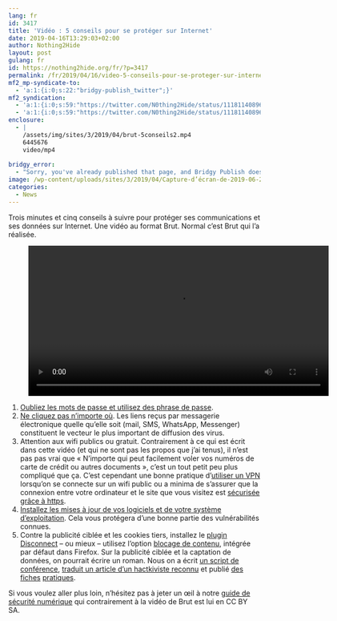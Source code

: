 ```yaml
---
lang: fr 
id: 3417
title: 'Vidéo : 5 conseils pour se protéger sur Internet'
date: 2019-04-16T13:29:03+02:00
author: Nothing2Hide
layout: post
gulang: fr 
id: https://nothing2hide.org/fr/?p=3417
permalink: /fr/2019/04/16/video-5-conseils-pour-se-proteger-sur-internet/
mf2_mp-syndicate-to:
  - 'a:1:{i:0;s:22:"bridgy-publish_twitter";}'
mf2_syndication:
  - 'a:1:{i:0;s:59:"https://twitter.com/N0thing2Hide/status/1118114089606184960";}'
  - 'a:1:{i:0;s:59:"https://twitter.com/N0thing2Hide/status/1118114089606184960";}'
enclosure:
  - |
    /assets/img/sites/3/2019/04/brut-5conseils2.mp4
    6445676
    video/mp4
    
bridgy_error:
  - "Sorry, you've already published that page, and Bridgy Publish doesn't yet support updating or deleting existing posts. Details: https://github.com/snarfed/bridgy/issues/84"
image: /wp-content/uploads/sites/3/2019/04/Capture-d’écran-de-2019-06-20-01-36-35-e1560987551574.png
categories:
  - News
---
```

<p style="text-align:left">
  Trois minutes et cinq conseils à suivre pour protéger ses communications et ses données sur Internet. Une vidéo au format Brut. Normal c&rsquo;est Brut qui l&rsquo;a réalisée.
</p>



<!--more--><figure class="wp-block-video"><video width="600" controls src="/assets/img/sites/3/2019/04/brut-5conseils2.mp4"></video><figcaption>

  
</figcaption></figure> 

  1. [Oubliez les mots de passe et utilisez des phrase de passe](https://nothing2hide.org/wiki/doku.php?id=protectionnumerique:lesbases#les_mots_de_passe).
  2. [Ne cliquez pas n&rsquo;importe où](https://nothing2hide.org/wiki/doku.php?id=protectionnumerique:lesbases#ne_cliquez_pas_n_importe_ou). Les liens reçus par messagerie électronique quelle qu&rsquo;elle soit (mail, SMS, WhatsApp, Messenger) constituent le vecteur le plus important de diffusion des virus.
  3. Attention aux wifi publics ou gratuit. Contrairement à ce qui est écrit dans cette vidéo (et qui ne sont pas les propos que j&rsquo;ai tenus), il n&rsquo;est pas pas vrai que « N&rsquo;importe qui peut facilement voler vos numéros de carte de crédit ou autres documents », c&rsquo;est un tout petit peu plus compliqué que ça. C&rsquo;est cependant une bonne pratique d&rsquo;[utiliser un VPN](https://nothing2hide.org/wiki/doku.php?id=protectionnumerique:vpn#un_vpn_contre_les_regards_indiscrets) lorsqu&rsquo;on se connecte sur un wifi public ou a minima de s&rsquo;assurer que la connexion entre votre ordinateur et le site que vous visitez est [sécurisée grâce à https](https://nothing2hide.org/wiki/doku.php?id=protectionnumerique:surf#https).
  4. [Installez les mises à jour de vos logiciels et de votre système d&rsquo;exploitation](https://nothing2hide.org/wiki/doku.php?id=protectionnumerique:lesbases#les_bases_sur_un_ordinateur). Cela vous protégera d&rsquo;une bonne partie des vulnérabilités connues.
  5. Contre la publicité ciblée et les cookies tiers, installez le [plugin Disconnect](https://addons.mozilla.org/en-US/firefox/addon/disconnect/) &#8211; ou mieux &#8211; utilisez l&rsquo;option [blocage de contenu](https://support.mozilla.org/fr/kb/autoriser-bloquer-cookies-preferences-sites#w_vaerifier-ou-modifier-les-paramaetres-des-cookies), intégrée par défaut dans Firefox. Sur la publicité ciblée et la captation de données, on pourrait écrire un roman. Nous on a écrit [un script de conférence](https://nothing2hide.org/slides/conference-donnees-personnelles.html#/), [traduit un article d&rsquo;un hactkiviste reconnu](https://nothing2hide.org/fr/2019/01/16/il-ny-a-aucun-probleme-ni-avec-facebook-ni-avec-google/) et publié [des](https://voyageursdunumerique.fr/fiche/introduction-au-tracking-publicitaire/) [fiches](https://nothing2hide.org/fr/fiches-pedagogiques/les-cgu-dans-quoi-je-mengage/) [pratiques](https://nothing2hide.org/fr/fiches-pedagogiques/les-donnees-personnelles-on-les-gere-comment/). 

Si vous voulez aller plus loin, n&rsquo;hésitez pas à jeter un œil à notre [guide de sécurité numérique](https://nothing2hide.org/wiki/doku.php?id=protectionnumerique:start) qui contrairement à la vidéo de Brut est lui en CC BY SA.
